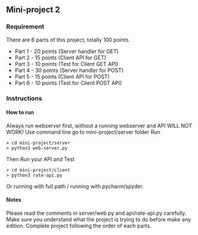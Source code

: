 ## Mini-project 2

### Requirement
There are 6 parts of this project, totally 100 points.
* Part 1 - 20 points (Server handler for GET)
* Part 2 - 15 points (Client API for GET)
* Part 3 - 10 points (Test for Client GET API)
* Part 4 - 30 points (Server handler for POST)
* Part 5 - 15 points (Client API for POST)
* Part 6 - 10 points (Test for Client POST API)

### Instructions 
#### How to run 
Always run webserver first, without a running webserver and API WILL NOT WORK!
Use command line go to mini-project/server folder
Run 
```
> cd mini-project/server
> python3 web-server.py
```
Then Run your API and Test
```
> cd mini-project/client
> python3 rate-api.py
```
Or running with full path / running with pycharm/spyder. 

#### Notes
Please read the comments in server/web.py and api/rate-api.py carefully.
Make sure you understand what the project is trying to do before make any edition.
Complete project following the order of each parts.
